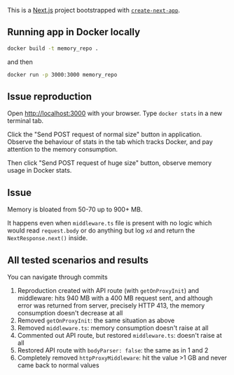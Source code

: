 This is a [Next.js](https://nextjs.org/) project bootstrapped with [`create-next-app`](https://github.com/vercel/next.js/tree/canary/packages/create-next-app).

## Running app in Docker locally

```bash
docker build -t memory_repo .
```
and then

```bash
docker run -p 3000:3000 memory_repo
```

## Issue reproduction

Open [http://localhost:3000](http://localhost:3000) with your browser. Type `docker stats` in a new terminal tab.

Click the "Send POST request of normal size" button in application. Observe the behaviour of stats in the tab which tracks Docker, and pay attention to the memory consumption.

Then click "Send POST request of huge size" button, observe memory usage in Docker stats.

## Issue

Memory is bloated from 50-70 up to 900+ MB. 

It happens even when `middleware.ts` file is present with no logic which would read `request.body` or do anything but log `xd` and return the `NextResponse.next()` inside.

## All tested scenarios and results

You can navigate through commits 

1. Reproduction created with API route (with `getOnProxyInit`) and middleware: hits 940 MB with a 400 MB request sent, and although error was returned from server, precisely HTTP 413, the memory consumption doesn't decrease at all
2. Removed `getOnProxyInit`: the same situation as above
3. Removed `middleware.ts`: memory consumption doesn't raise at all 
4. Commented out API route, but restored `middleware.ts`: doesn't raise at all 
5. Restored API route with `bodyParser: false`: the same as in 1 and 2 
6. Completely removed `httpProxyMiddleware`: hit the value >1 GB and never came back to normal values


